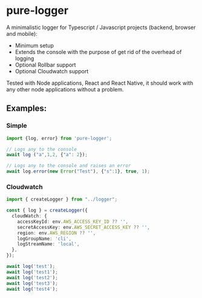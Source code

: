# pure-logger

A minimalistic logger for Typescript / Javascript projects (backend, browser and mobile):

- Minimum setup 
- Extends the console with the purpose of get rid of the overhead of logging 
- Optional Rollbar support
- Optional Cloudwatch support


Tested with Node applications, React and React Native, it should work with any other node applications without a problem.


## Examples:

### Simple

```typescript
import {log, error} from 'pure-logger';

// Logs any to the console
await log ("a",1,2, {"a": 2});

// Logs any to the console and raises an error
await log.error(new Error("Test"), {"s":1}, true, 1);
```

### Cloudwatch

```typescript
import { createLogger } from "../logger";

const { log } = createLogger({
  cloudWatch: {
    accessKeyId: env.AWS_ACCESS_KEY_ID ?? '',
    secretAccessKey: env.AWS_SECRET_ACCESS_KEY ?? '',
    region: env.AWS_REGION ?? '',
    logGroupName: 'cli',
    logStreamName: 'local',
  },
});

await log('test');
await log('test1');
await log('test2');
await log('test3');
await log('test4');
```
